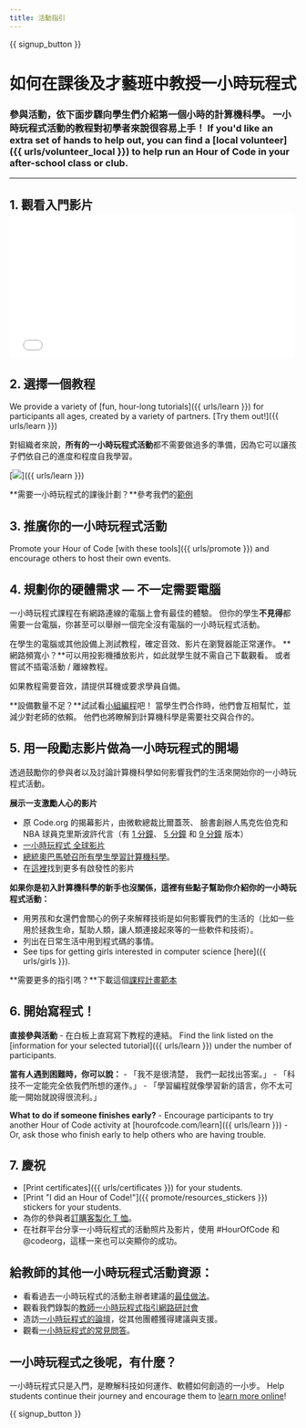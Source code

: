 ```yaml
---
title: 活動指引
---
```


{{ signup_button }}

# 如何在課後及才藝班中教授一小時玩程式

### 參與活動，依下面步驟向學生們介紹第一個小時的計算機科學。 一小時玩程式活動的教程對初學者來說很容易上手！ If you'd like an extra set of hands to help out, you can find a [local volunteer]({{ urls/volunteer_local }}) to help run an Hour of Code in your after-school class or club.

* * *

## 1. 觀看入門影片 <iframe width="500" height="255" src="//www.youtube.com/embed/SrnvvWDm73k" frameborder="0" allowfullscreen mark="crwd-mark"></iframe> 

## 2. 選擇一個教程

We provide a variety of [fun, hour-long tutorials]({{ urls/learn }}) for participants all ages, created by a variety of partners. [Try them out!]({{ urls/learn }})

對組織者來說，**所有的一小時玩程式活動**都不需要做過多的準備，因為它可以讓孩子們依自己的進度和程度自我學習。

[![](/images/fit-700/tutorials.png)]({{ urls/learn }})

**需要一小時玩程式的課後計劃？**參考我們的[範例](/files/AfterschoolEducatorLessonPlanOutline.docx)

## 3. 推廣你的一小時玩程式活動

Promote your Hour of Code [with these tools]({{ urls/promote }}) and encourage others to host their own events.

## 4. 規劃你的硬體需求 — 不一定需要電腦

一小時玩程式課程在有網路連線的電腦上會有最佳的體驗。 但你的學生**不見得**都需要一台電腦，你甚至可以舉辦一個完全沒有電腦的一小時玩程式活動。

在學生的電腦或其他設備上測試教程，確定音效、影片在瀏覽器能正常運作。 **網路頻寬小？**可以用投影機播放影片，如此就學生就不需自己下載觀看。 或者嘗試不插電活動 / 離線教程。

如果教程需要音效，請提供耳機或要求學員自備。

**設備數量不足？**試試看[小組編程](https://www.youtube.com/watch?v=vgkahOzFH2Q)吧！ 當學生們合作時，他們會互相幫忙，並減少對老師的依賴。 他們也將瞭解到計算機科學是需要社交與合作的。

## 5. 用一段勵志影片做為一小時玩程式的開場

透過鼓勵你的參與者以及討論計算機科學如何影響我們的生活來開始你的一小時玩程式活動。

**展示一支激勵人心的影片**

- 原 Code.org 的揭幕影片，由微軟總裁比爾蓋茨、 臉書創辦人馬克佐伯克和 NBA 球員克里斯波許代言（有 [1 分鐘](https://www.youtube.com/watch?v=qYZF6oIZtfc)、 [5 分鐘](https://www.youtube.com/watch?v=nKIu9yen5nc) 和 [9 分鐘](https://www.youtube.com/watch?v=dU1xS07N-FA) 版本）
- [一小時玩程式 全球影片](https://www.youtube.com/watch?v=KsOIlDT145A)
- [總統奧巴馬號召所有學生學習計算機科學](https://www.youtube.com/watch?v=6XvmhE1J9PY)。
- 在[這裡](https://www.youtube.com/playlist?list=PLzdnOPI1iJNfpD8i4Sx7U0y2MccnrNZuP)找到更多有啟發性的影片

**如果你是初入計算機科學的新手也沒關係，這裡有些點子幫助你介紹你的一小時玩程式活動：**

- 用男孩和女還們會關心的例子來解釋技術是如何影響我們的生活的（比如一些用於拯救生命，幫助人類，讓人類連接起來等的一些軟件和技術）。
- 列出在日常生活中用到程式碼的事情。
- See tips for getting girls interested in computer science [here]({{ urls/girls }}).

**需要更多的指引嗎？**下載這個[課程計畫範本](/files/AfterschoolEducatorLessonPlanOutline.docx)

## 6. 開始寫程式！

**直接參與活動** - 在白板上直寫寫下教程的連結。 Find the link listed on the [information for your selected tutorial]({{ urls/learn }}) under the number of participants.

**當有人遇到困難時，你可以說：** - 「我不是很清楚， 我們一起找出答案。」 - 「科技不一定能完全依我們所想的運作。」 - 「學習編程就像學習新的語言，你不太可能一開始就說得很流利。」

**What to do if someone finishes early?** - Encourage participants to try another Hour of Code activity at [hourofcode.com/learn]({{ urls/learn }}) - Or, ask those who finish early to help others who are having trouble.

## 7. 慶祝

- [Print certificates]({{ urls/certificates }}) for your students.
- [Print "I did an Hour of Code!"]({{ promote/resources_stickers }}) stickers for your students.
- 為你的參與者[訂購客製化 T 恤](http://blog.code.org/post/132608499493/hour-of-code-shirts-and-more)。
- 在社群平台分享一小時玩程式的活動照片及影片，使用 #HourOfCode 和 @codeorg，這樣一來也可以突顯你的成功。

## 給教師的其他一小時玩程式活動資源：

- 看看過去一小時玩程式的活動主辦者建議的[最佳做法](http://www.slideshare.net/TeachCode/hour-of-code-best-practices-for-successful-educators-51273466)。
- 觀看我們錄製的[教師一小時玩程式指引網路研討會](https://youtu.be/EJeMeSW2-Mw)
- 造訪[一小時玩程式的論壇](http://forum.code.org/c/plc/hour-of-code)，從其他團體獲得建議與支援。
- 觀看[一小時玩程式的常見問答](https://help.edraak.org/hc/en-us/categories/200147083-Hour-of-Code)。

## 一小時玩程式之後呢，有什麼？

一小時玩程式只是入門，是瞭解科技如何運作、軟體如何創造的一小步。 Help students continue their journey and encourage them to [learn more online](/beyond)!

{{ signup_button }}
